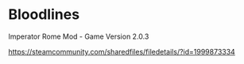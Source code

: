 # Bloodlines

Imperator Rome Mod - Game Version 2.0.3

https://steamcommunity.com/sharedfiles/filedetails/?id=1999873334
